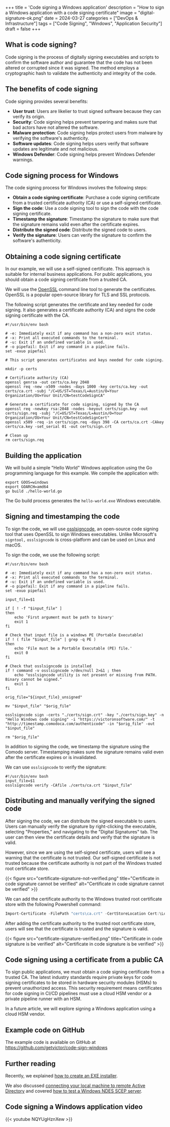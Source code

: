 +++
title = 'Code signing a Windows application'
description = "How to sign a Windows application with a code signing certificate"
image = "digital-signature-ok.png"
date = 2024-03-27
categories = ["DevOps & Infrastructure"]
tags = ["Code Signing", "Windows", "Application Security"]
draft = false
+++

## What is code signing?

Code signing is the process of digitally signing executables and scripts to confirm the software author and guarantee
that the code has not been altered or corrupted since it was signed. The method employs a cryptographic hash to validate
the authenticity and integrity of the code.

## The benefits of code signing

Code signing provides several benefits:

- **User trust**: Users are likelier to trust signed software because they can verify its origin.
- **Security**: Code signing helps prevent tampering and makes sure that bad actors have not altered the software.
- **Malware protection**: Code signing helps protect users from malware by verifying the software's authenticity.
- **Software updates**: Code signing helps users verify that software updates are legitimate and not malicious.
- **Windows Defender**: Code signing helps prevent Windows Defender warnings.

## Code signing process for Windows

The code signing process for Windows involves the following steps:

- **Obtain a code signing certificate**: Purchase a code signing certificate from a trusted certificate authority (CA)
  or use a self-signed certificate.
- **Sign the code**: Use a code signing tool to sign the code with the code signing certificate.
- **Timestamp the signature**: Timestamp the signature to make sure that the signature remains valid even after the
  certificate expires.
- **Distribute the signed code**: Distribute the signed code to users.
- **Verify the signature**: Users can verify the signature to confirm the software's authenticity.

## Obtaining a code signing certificate

In our example, we will use a self-signed certificate. This approach is suitable for internal business applications. For
public applications, you should obtain a code signing certificate from a trusted CA.

We will use the [OpenSSL](https://www.openssl.org/) command line tool to generate the certificates. OpenSSL is a popular
open-source library for TLS and SSL protocols.

The following script generates the certificate and key needed for code signing. It also generates a certificate
authority (CA) and signs the code signing certificate with the CA.

```shell
#!/usr/bin/env bash

# -e: Immediately exit if any command has a non-zero exit status.
# -x: Print all executed commands to the terminal.
# -u: Exit if an undefined variable is used.
# -o pipefail: Exit if any command in a pipeline fails.
set -exuo pipefail

# This script generates certificates and keys needed for code signing.

mkdir -p certs

# Certificate authority (CA)
openssl genrsa -out certs/ca.key 2048
openssl req -new -x509 -nodes -days 1000 -key certs/ca.key -out certs/ca.crt -subj "/C=US/ST=Texas/L=Austin/O=Your Organization/OU=Your Unit/CN=testCodeSignCA"

# Generate a certificate for code signing, signed by the CA
openssl req -newkey rsa:2048 -nodes -keyout certs/sign.key -out certs/sign.req -subj "/C=US/ST=Texas/L=Austin/O=Your Organization/OU=Your Unit/CN=testCodeSignCert"
openssl x509 -req -in certs/sign.req -days 398 -CA certs/ca.crt -CAkey certs/ca.key -set_serial 01 -out certs/sign.crt

# Clean up
rm certs/sign.req
```

## Building the application

We will build a simple "Hello World" Windows application using the Go programming language for this example. We compile
the application with:

```shell
export GOOS=windows
export GOARCH=amd64
go build ./hello-world.go
```

The Go build process generates the `hello-world.exe` Windows executable.

## Signing and timestamping the code

To sign the code, we will use [osslsigncode](https://github.com/mtrojnar/osslsigncode), an open-source code signing tool
that uses OpenSSL to sign Windows executables. Unlike Microsoft's `signtool,` `osslsigncode` is cross-platform and can
be used on Linux and macOS.

To sign the code, we use the following script:

```shell
#!/usr/bin/env bash

# -e: Immediately exit if any command has a non-zero exit status.
# -x: Print all executed commands to the terminal.
# -u: Exit if an undefined variable is used.
# -o pipefail: Exit if any command in a pipeline fails.
set -exuo pipefail

input_file=$1

if [ ! -f "$input_file" ]
then
    echo 'First argument must be path to binary'
    exit 1
fi

# Check that input file is a windows PE (Portable Executable)
if ! ( file "$input_file" | grep -q PE )
then
    echo 'File must be a Portable Executable (PE) file.'
    exit 0
fi

# Check that osslsigncode is installed
if ! command -v osslsigncode >/dev/null 2>&1 ; then
    echo "osslsigncode utility is not present or missing from PATH. Binary cannot be signed."
    exit 1
fi

orig_file="${input_file}_unsigned"

mv "$input_file" "$orig_file"

osslsigncode sign -certs "./certs/sign.crt" -key "./certs/sign.key" -n "Hello Windows code signing" -i "https://victoronsoftware.com/" -t "http://timestamp.comodoca.com/authenticode" -in "$orig_file" -out "$input_file"

rm "$orig_file"
```

In addition to signing the code, we timestamp the signature using the Comodo server. Timestamping makes sure the
signature remains valid even after the certificate expires or is invalidated.

We can use `osslsigncode` to verify the signature:

```shell
#!/usr/bin/env bash
input_file=$1
osslsigncode verify -CAfile ./certs/ca.crt "$input_file"
```

## Distributing and manually verifying the signed code

After signing the code, we can distribute the signed executable to users. Users can manually verify the signature by
right-clicking the executable, selecting "Properties," and navigating to the "Digital Signatures" tab. The user can then
view the certificate details and verify that the signature is valid.

However, since we are using the self-signed certificate, users will see a warning that the certificate is not trusted.
Our self-signed certificate is not trusted because the certificate authority is not part of the Windows trusted root
certificate store.

{{< figure src="certificate-signature-not-verified.png" title="Certificate in code signature cannot be verified" alt="Certificate in code signature cannot be verified" >}}

We can add the certificate authority to the Windows trusted root certificate store with the following Powershell
command:

```powershell
Import-Certificate -FilePath "certs\ca.crt" -CertStoreLocation Cert:\LocalMachine\Root
```

After adding the certificate authority to the trusted root certificate store, users will see that the certificate is
trusted and the signature is valid.

{{< figure src="certificate-signature-verified.png" title="Certificate in code signature is be verified" alt="Certificate in code signature is be verified" >}}

## Code signing using a certificate from a public CA

To sign public applications, we must obtain a code signing certificate from a trusted CA. The latest industry standards
require private keys for code signing certificates to be stored in hardware security modules (HSMs) to prevent
unauthorized access. This security requirement means certificates for code signing in CI/CD pipelines must use a cloud
HSM vendor or a private pipeline runner with an HSM.

In a future article, we will explore signing a Windows application using a cloud HSM vendor.

## Example code on GitHub

The example code is available on GitHub at https://github.com/getvictor/code-sign-windows

## Further reading

Recently, we explained [how to create an EXE installer](../exe-installer).

We also discussed [connecting your local machine to remote Active Directory](../connect-to-remote-active-directory/) and
covered [how to test a Windows NDES SCEP server](../test-ndes-scep-server).

## Code signing a Windows application video

{{< youtube NQYUgHznXew >}}
